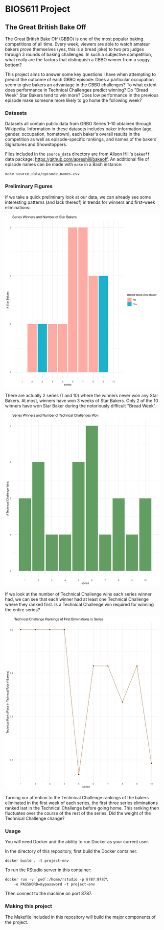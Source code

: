 # BIOS611 Project

## The Great British Bake Off

The Great British Bake Off (GBBO) is one of the most popular baking competitions
of all time. Every week, viewers are able to watch amateur bakers *prove* 
themselves (yes, this is a bread joke) to two pro judges through 3 rounds of 
baking challenges. In such a subjective competition, what really are the 
factors that distinguish a GBBO winner from a soggy bottom?

This project aims to answer some key questions I have when attempting to predict
the outcome of each GBBO episode: Does a particular occupation seem to give
bakers an advantage in the GBBO challenges? To what extent does performance in 
Technical Challenges predict winning? Do "Bread Week" Star Bakers tend to 
win more? Does low performance in the previous episode make someone more likely 
to go home the following week?

### Datasets

Datasets all contain public data from GBBO Series 1-10 obtained through 
Wikipedia. Information in these datasets includes baker information (age, gender,
occupation, hometown), each baker's overall results in the competition as well
as episode-specific rankings, and names of the bakers' Signatures and 
Showstoppers. 

Files included in the `source_data` directory are from Alison Hill's `bakeoff`
data package: https://github.com/apreshill/bakeoff. An additional file of episode
names can be made with `make` in a Bash instance:

```
make source_data/episode_names.csv
```

### Preliminary Figures

If we take a quick preliminary look at our data, we can already see some interesting
patterns (and lack thereof) in trends for winners and first-week 
eliminations:

![](assets/winner_number_starbakers.png)

There are actually 2 series (1 and 10) where the winners never won any
Star Bakers. At most, winners have won 3 weeks of Star Bakers. Only 2 of 
the 10 winners have won Star Baker during the notoriously difficult "Bread Week".

![](assets/winner_number_technicals.png)

If we look at the number of Technical Challenge wins each series winner had,
we can see that each winner had at least one Technical Challenge where they 
ranked first. Is a Technical Challenge win required for winning the entire
series?

![](assets/first_losers_technicals.png)

Turning our attention to the Technical Challenge rankings of the bakers
eliminated in the first week of each series, the first three series eliminations
ranked last in the Technical Challenge before going home. This ranking then 
fluctuates over the course of the rest of the series. Did the weight of the
Technical Challenge change? 


### Usage 

You will need Docker and the ability to run Docker as your current user.

In the directory of this repository, first build the Docker container:

```
docker build . -t project-env
```

To run the RStudio server in this container:
```
docker run -v `pwd`:/home/rstudio -p 8787:8787\
    -e PASSWORD=mypassword -t project-env
```
Then connect to the machine on port 8787.

### Making this project

The Makefile included in this repository will build the major components
of the project.
